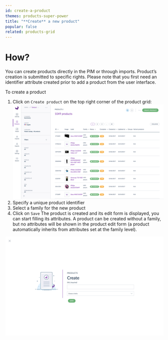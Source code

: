 ```yaml
---
id: create-a-product
themes: products-super-power
title: "**Create** a new product"
popular: false
related: products-grid
---
```


# How?

You can create products directly in the PIM or through imports. Product’s creation is submitted to specific rights. Please note that you first need an identifier attribute created prior to add a product from the user interface.

To create a product
1.  Click on `Create product` on the top right corner of the product grid:
    ![Create a Product](https://github.com/akeneo/pim-helpcenter/blob/lucas/content/md/products-super-power/img/Products_views.png)
1.  Specify a unique product identifier
1.  Select a family for the new product
1.  Click on `Save`
    The product is created and its edit form is displayed, you can start filling its attributes. A product can be created without a family, but no attributes will be shown in the product edit form (a product automatically inherits from attributes set at the family level).

![Save your new product](https://github.com/akeneo/pim-helpcenter/blob/lucas/content/md/products-super-power/img/Products_CreateProduct1.png)
